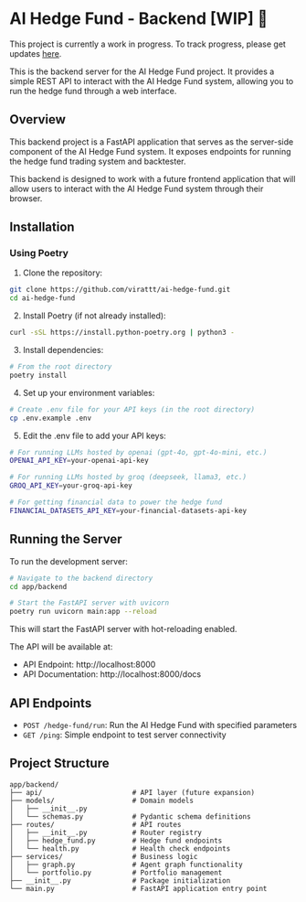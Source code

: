 # AI Hedge Fund - Backend [WIP] 🚧
This project is currently a work in progress.  To track progress, please get updates [here](https://x.com/virattt).

This is the backend server for the AI Hedge Fund project. It provides a simple REST API to interact with the AI Hedge Fund system, allowing you to run the hedge fund through a web interface.

## Overview

This backend project is a FastAPI application that serves as the server-side component of the AI Hedge Fund system. It exposes endpoints for running the hedge fund trading system and backtester.

This backend is designed to work with a future frontend application that will allow users to interact with the AI Hedge Fund system through their browser.

## Installation

### Using Poetry

1. Clone the repository:
```bash
git clone https://github.com/virattt/ai-hedge-fund.git
cd ai-hedge-fund
```

2. Install Poetry (if not already installed):
```bash
curl -sSL https://install.python-poetry.org | python3 -
```

3. Install dependencies:
```bash
# From the root directory
poetry install
```

4. Set up your environment variables:
```bash
# Create .env file for your API keys (in the root directory)
cp .env.example .env
```

5. Edit the .env file to add your API keys:
```bash
# For running LLMs hosted by openai (gpt-4o, gpt-4o-mini, etc.)
OPENAI_API_KEY=your-openai-api-key

# For running LLMs hosted by groq (deepseek, llama3, etc.)
GROQ_API_KEY=your-groq-api-key

# For getting financial data to power the hedge fund
FINANCIAL_DATASETS_API_KEY=your-financial-datasets-api-key
```

## Running the Server

To run the development server:

```bash
# Navigate to the backend directory
cd app/backend

# Start the FastAPI server with uvicorn
poetry run uvicorn main:app --reload
```

This will start the FastAPI server with hot-reloading enabled.

The API will be available at:
- API Endpoint: http://localhost:8000
- API Documentation: http://localhost:8000/docs

## API Endpoints

- `POST /hedge-fund/run`: Run the AI Hedge Fund with specified parameters
- `GET /ping`: Simple endpoint to test server connectivity

## Project Structure

```
app/backend/
├── api/                      # API layer (future expansion)
├── models/                   # Domain models
│   ├── __init__.py
│   └── schemas.py            # Pydantic schema definitions
├── routes/                   # API routes
│   ├── __init__.py           # Router registry
│   ├── hedge_fund.py         # Hedge fund endpoints
│   └── health.py             # Health check endpoints
├── services/                 # Business logic
│   ├── graph.py              # Agent graph functionality
│   └── portfolio.py          # Portfolio management
├── __init__.py               # Package initialization
└── main.py                   # FastAPI application entry point
```
